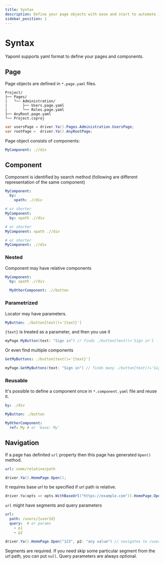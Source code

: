 ```yaml
---
title: Syntax
description: Define your page objects with ease and start to automate immediatelly
sidebar_position: 1
---
```


# Syntax

Yapoml supports yaml format to define your pages and components.

## Page

Page objects are defined in `*.page.yaml` files.

```
Project/
├── Pages/
|   └── Administration/
|       ├── Users.page.yaml
|       └── Roles.page.yaml
├── AnyRoot.page.yaml
└── Project.csproj
```

```csharp
var usersPage = driver.Ya().Pages.Administration.UsersPage;
var rootPage =  driver.Ya().AnyRootPage;
```

Page object consists of components:
```yaml
MyComponent: .//div
```

## Component

Component is identified by search method (following are different representation of the same component)
```yaml
MyComponent:
  by:
    xpath: .//div

# or shorter
MyComponent:
  by: xpath .//div

# or shorter
MyComponent: xpath .//div

# or shorter
MyComponent: .//div
```
### Nested
Component may have relative components
```yaml
MyComponent:
  by: xpath .//div

  MyOtherComponent: .//button
```

### Parametrized
Locator may have parameters.
```yaml
MyButton: ./button[text()='{text}']
```

`{text}` is treated as a parameter, and then you use it
```csharp
myPage.MyButton(text: "Sign in") // finds ./button[text()='Sign in']
```

Or even find multiple components
```yaml
GetMyButtons: ./button[text()='{text}']
```
```csharp
myPage.GetMyButtons(text: "Sign in") // finds many ./button[text()='Sign in']
```

### Reusable
It's possible to define a component once in `*.component.yaml` file and reuse it.

```yaml title="My.component.yaml"
by: ./div

MyButton: ./button
```

```yaml title="My.page.yaml"
MyOtherComponent:
  ref: My # or 'base: My'
```


## Navigation

If a page has definited `url` property then this page has generated `Open()` method.

```yaml title="Home.page.yaml"
url: some/relative/path
```

```csharp
driver.Ya().HomePage.Open();
```

It requires base url to be specified if url path is relative.
```csharp
driver.Ya(opts => opts.WithBaseUrl("https://example.com")).HomePage.Open();
```

`url` might have segments and query parameters
```yaml
url:
  path: /users/{userId}
  query:  # or params
    - p1
    - p2
```
```csharp
driver.Ya().HomePage.Open("123", p2: "any value") // navigates to /users/123?p2=any%20value
```

Segments are required. If you need skip some particular segment from the url path, you can put `null`. Query parameters are always optional.

